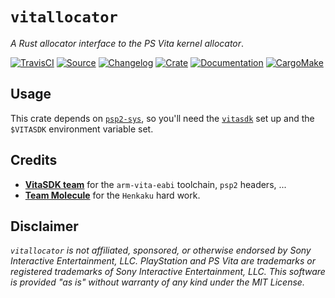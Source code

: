 # `vitallocator`

*A Rust allocator interface to the PS Vita kernel allocator*.

[![TravisCI](https://img.shields.io/travis/vita-rust/vitallocator/master.svg?maxAge=600&style=flat-square)](https://travis-ci.org/vita-rust/vitallocator/builds)
[![Source](https://img.shields.io/badge/source-GitHub-303030.svg?maxAge=86400&style=flat-square)](https://github.com/vita-rust/vitallocator)
[![Changelog](https://img.shields.io/badge/keep%20a-changelog-8A0707.svg?maxAge=86400&style=flat-square)](http://keepachangelog.com/)
[![Crate](https://img.shields.io/crates/v/vitallocator.svg?maxAge=86400&style=flat-square)](https://crates.io/crates/vitallocator)
[![Documentation](https://img.shields.io/badge/docs-latest-4d76ae.svg?maxAge=86400&style=flat-square)](https://docs.rs/vitallocator)
[![CargoMake](https://img.shields.io/badge/built%20with-cargo--make-yellow.svg?maxAge=86400&style=flat-square)](https://sagiegurari.github.io/cargo-make)


## Usage

This crate depends on [`psp2-sys`](https://crates.io/crates/psp2-sys),
so you'll need the [`vitasdk`](https://vitasdk.org) set up and the
`$VITASDK` environment variable set.


## Credits

* [**VitaSDK team**](http://vitasdk.org/) for the `arm-vita-eabi` toolchain, `psp2` headers, ...
* [**Team Molecule**](http://henkaku.xyz/) for the `Henkaku` hard work.


## Disclaimer

*`vitallocator` is not affiliated, sponsored, or otherwise endorsed by Sony
Interactive Entertainment, LLC. PlayStation and PS Vita are trademarks or
registered trademarks of Sony Interactive Entertainment, LLC. This software
is provided "as is" without warranty of any kind under the MIT License.*
